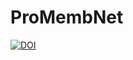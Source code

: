 # ProMembNet
<!---[![DOI](https://sandbox.zenodo.org/badge/375019692.svg)](https://sandbox.zenodo.org/badge/latestdoi/375019692) --->
<a href="https://doi.org/10.5281/zenodo.4912541"><img src="https://zenodo.org/badge/DOI/10.5281/zenodo.4912541.svg" alt="DOI"></a>
